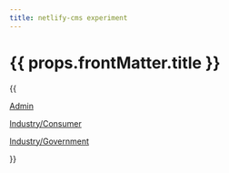 ```yaml
---
title: netlify-cms experiment
---
```


# {{ props.frontMatter.title }}

{{
  <div>
    <p><a data-batfish-no-hijack href="/admin/">Admin</a></p>
    <p><a href="/industries/consumer/">Industry/Consumer</a></p>
    <p><a href="/industries/government/">Industry/Government</a></p>
  </div>
}}
